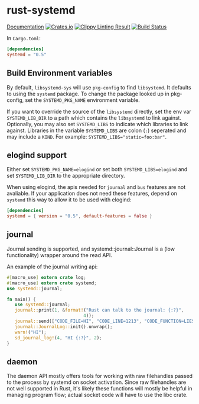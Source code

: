 rust-systemd
============

[Documentation](http://codyps.com/docs/systemd/x86_64-unknown-linux-gnu/stable/systemd/index.html)
[![Crates.io](https://img.shields.io/crates/v/systemd.svg?maxAge=2592000)](https://crates.io/crates/systemd)
[![Clippy Linting Result](https://clippy.bashy.io/github/jmesmon/rust-systemd/master/badge.svg)](https://clippy.bashy.io/github/jmesmon/rust-systemd/master/log)
[![Build Status](https://travis-ci.org/jmesmon/rust-systemd.svg?branch=master)](https://travis-ci.org/jmesmon/rust-systemd)


In `Cargo.toml`:
```toml
[dependencies]
systemd = "0.5"
```

Build Environment variables
---------------------------

By default, `libsystemd-sys` will use `pkg-config` to find `libsystemd`. It
defaults to using the `systemd` package. To change the package looked up in
pkg-config, set the `SYSTEMD_PKG_NAME` environment variable.

If you want to override the source of the `libsystemd` directly, set the env
var `SYSTEMD_LIB_DIR` to a path which contains the `libsystemd` to link
against. Optionally, you may also set `SYSTEMD_LIBS` to indicate which
libraries to link against. Libraries in the variable `SYSTEMD_LIBS` are colon
(`:`) seperated and may include a `KIND`. For example:
`SYSTEMD_LIBS="static=foo:bar"`.


elogind support
---------------

Either set `SYSTEMD_PKG_NAME=elogind` or set both `SYSTEMD_LIBS=elogind` and
set `SYSTEMD_LIB_DIR` to the appropriate directory.

When using elogind, the apis needed for `journal` and `bus` features are not
avaliable. If your application does not need these features, depend on
`systemd` this way to allow it to be used with elogind:

```toml
[dependencies]
systemd = { version = "0.5", default-features = false }
```

journal
-------
Journal sending is supported, and systemd::journal::Journal is a (low
functionality) wrapper around the read API.

An example of the journal writing api:

```rust
#[macro_use] extern crate log;
#[macro_use] extern crate systemd;
use systemd::journal;

fn main() {
   use systemd::journal;
   journal::print(1, &format!("Rust can talk to the journal: {:?}",
                             4));
   journal::send(["CODE_FILE=HI", "CODE_LINE=1213", "CODE_FUNCTION=LIES"]);
   journal::JournalLog::init().unwrap();
   warn!("HI");
   sd_journal_log!(4, "HI {:?}", 2);
}
```

daemon
------
The daemon API mostly offers tools for working with raw filehandles passed to
the process by systemd on socket activation. Since raw filehandles are not well
supported in Rust, it's likely these functions will mostly be helpful in
managing program flow; actual socket code will have to use the libc crate.

